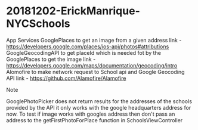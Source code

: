# 20181202-ErickManrique-NYCSchools

App Services
GooglePlaces to get an image from a given address
link - https://developers.google.com/places/ios-api/photos#attributions
GoogleGeocodingAPI to get placeId which is needed fot by the GooglePlaces to get the image
link - https://developers.google.com/maps/documentation/geocoding/intro
Alomofire to make network request to School api and Google Geocoding API
link - https://github.com/Alamofire/Alamofire

Note

GooglePhotoPicker does not return results for the addresses of the schools provided by the API
it only works with the google headquarters address for now. 
To test if image works with googles address then don't pass an address to the
getFirstPhotoForPlace function in SchoolsViewController
